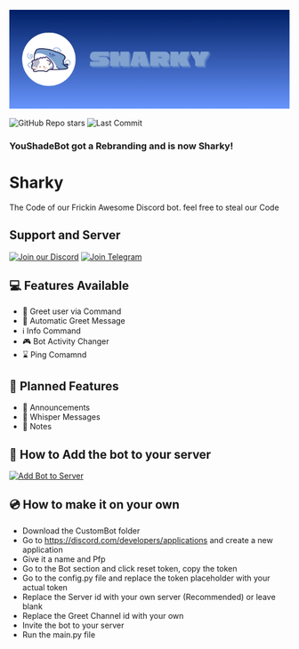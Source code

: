 ![Banner](https://github.com/WollyDev24/Sharky/blob/main/Sharky.png?raw=true)

![GitHub Repo stars](https://img.shields.io/github/stars/WollyDev24/Sharky?style=for-the-badge)
![Last Commit](https://img.shields.io/github/last-commit/WollyDev24/Sharky?style=for-the-badge)

### YouShadeBot got a Rebranding and is now Sharky!

# Sharky
The Code of our Frickin Awesome Discord bot.
feel free to steal our Code

## Support and Server
[![Join our Discord](https://img.shields.io/badge/Discord-Join%20Chat-5865F2?logo=discord&logoColor=white&style=for-the-badge)](https://discord.gg/bapB8zz7VY)
[![Join Telegram](https://img.shields.io/badge/Telegram-Join%20Channel-26A5E4?logo=telegram&logoColor=white&style=for-the-badge)](https://t.me/YouShadeKWGT)




## 💻 Features Available
- 🙍 Greet user via Command
- 👋 Automatic Greet Message
- ℹ️ Info Command
- 🎮 Bot Activity Changer
- ⌛ Ping Comamnd 

## 💾 Planned Features
- 📣 Announcements
- 🤫 Whisper Messages
- 📒 Notes 

## 📌 How to Add the bot to your server 
[![Add Bot to Server](https://img.shields.io/badge/Add%20Bot-Invite-blue?style=for-the-badge&logo=discord&logoColor=white)](https://discord.com/oauth2/authorize?client_id=1410735946374053918&permissions=8&integration_type=0&scope=bot)



## 💿 How to make it on your own
- Download the CustomBot folder
- Go to https://discord.com/developers/applications and create a new application
- Give it a name and Pfp
- Go to the Bot section and click reset token, copy the token
- Go to the config.py file and replace the token placeholder with your actual token
- Replace the Server id with your own server (Recommended) or leave blank
- Replace the Greet Channel id with your own
- Invite the bot to your server
- Run the main.py file
